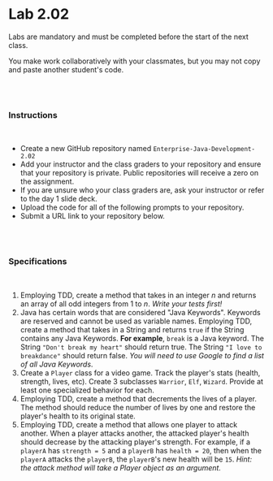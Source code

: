 # Lab 2.02

Labs are mandatory and must be completed before the start of the next class.

You make work collaboratively with your classmates, but you may not copy and paste another student's code.

<br><br>

### Instructions

<br>

- Create a new GitHub repository named `Enterprise-Java-Development-2.02`
- Add your instructor and the class graders to your repository and ensure that your repository is private. Public repositories will receive a zero on the assignment.
- If you are unsure who your class graders are, ask your instructor or refer to the day 1 slide deck.
- Upload the code for all of the following prompts to your repository.
- Submit a URL link to your repository below.

<br><br>

### Specifications

<br>

1. Employing TDD, create a method that takes in an integer _n_ and returns an array of all odd integers from 1 to _n_. _Write your tests first!_
2. Java has certain words that are considered "Java Keywords". Keywords are reserved and cannot be used as variable names. Employing TDD, create a method that takes in a String and returns `true` if the String contains any Java Keywords. **For example**, `break` is a Java keyword. The String `"Don't break my heart"` should return true. The String `"I love to breakdance"` should return false. _You will need to use Google to find a list of all Java Keywords_.
3. Create a `Player` class for a video game. Track the player's stats (health, strength, lives, etc). Create 3 subclasses `Warrior`, `Elf`, `Wizard`. Provide at least one specialized behavior for each.
4. Employing TDD, create a method that decrements the lives of a player. The method should reduce the number of lives by one and restore the player's health to its original state.
5. Employing TDD, create a method that allows one player to attack another. When a player attacks another, the attacked player's health should decrease by the attacking player's strength. For example, if a `playerA` has `strength = 5` and a `playerB` has `health = 20`, then when the `playerA` attacks the `playerB`, the `playerB`'s new health will be `15`. _Hint: the attack method will take a Player object as an argument._
